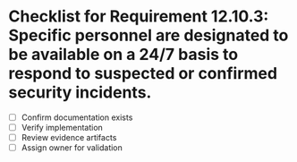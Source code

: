 # Checklist for Requirement 12.10.3: Specific personnel are designated to be available on a 24/7 basis to respond to suspected or confirmed security incidents.

- [ ] Confirm documentation exists
- [ ] Verify implementation
- [ ] Review evidence artifacts
- [ ] Assign owner for validation
